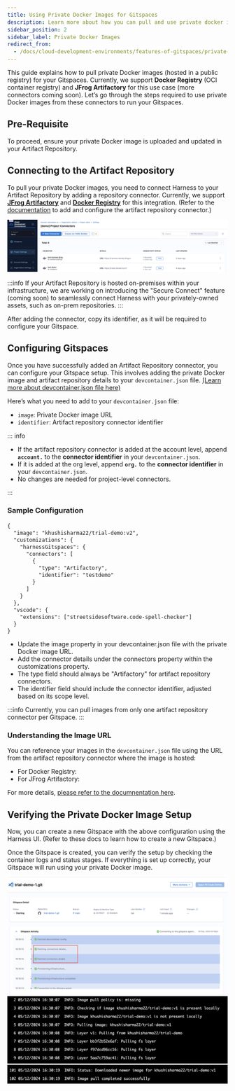 ```yaml
---
title: Using Private Docker Images for Gitspaces
description: Learn more about how you can pull and use private docker images for your Gitspaces. 
sidebar_position: 2
sidebar_label: Private Docker Images
redirect_from:
  - /docs/cloud-development-environments/features-of-gitspaces/private-docker-images.md
---
```


This guide explains how to pull private Docker images (hosted in a public registry) for your Gitspaces. Currently, we support **Docker Registry** (OCI container registry) and **JFrog Artifactory** for this use case (more connectors coming soon). Let’s go through the steps required to use private Docker images from these connectors to run your Gitspaces.

## Pre-Requisite
To proceed, ensure your private Docker image is uploaded and updated in your Artifact Repository.

## Connecting to the Artifact Repository
To pull your private Docker images, you need to connect Harness to your Artifact Repository by adding a repository connector. Currently, we support [**JFrog Artifactory**](https://developer.harness.io/docs/platform/connectors/cloud-providers/ref-cloud-providers/artifactory-connector-settings-reference) and [**Docker Registry**](https://developer.harness.io/docs/platform/connectors/cloud-providers/ref-cloud-providers/docker-registry-connector-settings-reference) for this integration. (Refer to the [documentation](https://developer.harness.io/docs/platform/connectors/artifact-repositories/connect-to-an-artifact-repo/) to add and configure the artifact repository connector.)

![](./static/private-docker-images-1.png)

:::info 
If your Artifact Repository is hosted on-premises within your infrastructure, we are working on introducing the "Secure Connect" feature (coming soon) to seamlessly connect Harness with your privately-owned assets, such as on-prem repositories.
:::

After adding the connector, copy its identifier, as it will be required to configure your Gitspace.

## Configuring Gitspaces
Once you have successfully added an Artifact Repository connector, you can configure your Gitspace setup. This involves adding the private Docker image and artifact repository details to your ```devcontainer.json``` file. [(Learn more about devcontainer.json file here)](.docs/cloud-development-environments/deep-dive-into-gitspaces/gitspace-configuration.md)

Here’s what you need to add to your ```devcontainer.json``` file:
- ```image```: Private Docker image URL
- ```identifier```: Artifact repository connector identifier

::: info

- If the artifact repository connector is added at the account level, append **```account.```** to the **connector identifier** in your ```devcontainer.json```.
- If it is added at the org level, append **```org.```** to the **connector identifier** in your ```devcontainer.json```.
- No changes are needed for project-level connectors. 

:::

### Sample Configuration
```
{
  "image": "khushisharma22/trial-demo:v2",
  "customizations": {
    "harnessGitspaces": {
      "connectors": [
        {
          "type": "Artifactory",
          "identifier": "testdemo"
        }
      ]
    }
  },
  "vscode": {
    "extensions": ["streetsidesoftware.code-spell-checker"]
  }
}
```
- Update the image property in your devcontainer.json file with the private Docker image URL.
- Add the connector details under the connectors property within the customizations property.
- The type field should always be "Artifactory" for artifact repository connectors.
- The identifier field should include the connector identifier, adjusted based on its scope level.

:::info 
Currently, you can pull images from only one artifact repository connector per Gitspace. 
:::

### Understanding the Image URL
You can reference your images in the ```devcontainer.json``` file using the URL from the artifact repository connector where the image is hosted:
- For Docker Registry: <URL format>
- For JFrog Artifactory: <URL format>

For more details, [please refer to the documnentation here](https://developer.harness.io/docs/platform/connectors/cloud-providers/ref-cloud-providers/artifactory-connector-settings-reference). 


## Verifying the Private Docker Image Setup
Now, you can create a new Gitspace with the above configuration using the Harness UI. (Refer to these docs to learn how to create a new Gitspace.)

Once the Gitspace is created, you can verify the setup by checking the container logs and status stages. If everything is set up correctly, your Gitspace will run using your private Docker image.

![](./static/private-docker-image-2.png)
![](./static/private-docker-image-3.png)
![](./static/private-docker-image-4.png)



